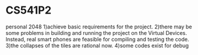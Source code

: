 # CS541P2
personal 2048
1)achieve basic requirements for the project.
2)there may be some problems in building and running the project on the Virtual Devices. Instead, real smart phones are feasible for compiling and testing the code.
3)the collapses of the tiles are rational now.
4)some codes exist for debug
